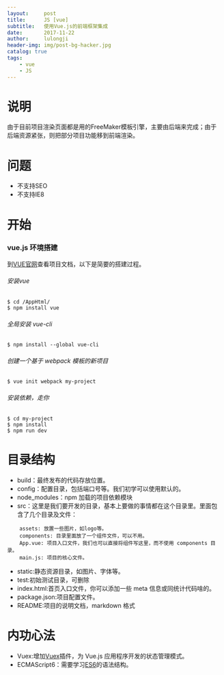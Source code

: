 ```yaml
---
layout:     post
title:      JS [vue]
subtitle:   使用Vue.js的前端框架集成
date:       2017-11-22
author:     lulongji
header-img: img/post-bg-hacker.jpg
catalog: true
tags:
    - vue
    - JS
---
```



# 说明
由于目前项目渲染页面都是用的FreeMaker模板引擎，主要由后端来完成；由于后端资源紧张，则把部分项目功能移到前端渲染。

# 问题
- 不支持SEO
- 不支持IE8

# 开始

### vue.js 环境搭建
到[VUE官网](https://router.vuejs.org/zh-cn/installation.html)查看项目文档，以下是简要的搭建过程。

###### 安装vue
    $ cd /AppHtml/  
    $ npm install vue
    
###### 全局安装 vue-cli
    $ npm install --global vue-cli

###### 创建一个基于 webpack 模板的新项目
    $ vue init webpack my-project

###### 安装依赖，走你
    $ cd my-project
    $ npm install
    $ npm run dev

# 目录结构

- build：最终发布的代码存放位置。
- config：配置目录，包括端口号等。我们初学可以使用默认的。
- node_modules：npm 加载的项目依赖模块
- src：这里是我们要开发的目录，基本上要做的事情都在这个目录里。里面包含了几个目录及文件：
```
    assets: 放置一些图片，如logo等。
    components: 目录里面放了一个组件文件，可以不用。
    App.vue: 项目入口文件，我们也可以直接将组件写这里，而不使用 components 目录。
    main.js: 项目的核心文件。
```
- static:静态资源目录，如图片、字体等。
- test:初始测试目录，可删除
- index.html:首页入口文件，你可以添加一些 meta 信息或同统计代码啥的。
- package.json:项目配置文件。
- README:项目的说明文档，markdown 格式


# 内功心法

- Vuex:增加[Vuex](https://vuex.vuejs.org/zh-cn/intro.html)插件，为 Vue.js 应用程序开发的状态管理模式。
- ECMAScript6：需要学习[ES6](http://es6.ruanyifeng.com/)的语法结构。












